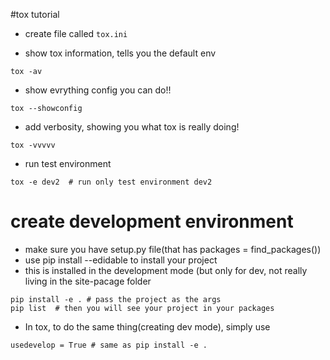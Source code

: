 #tox tutorial

- create file called `tox.ini`

- show tox information, tells you the default env
```
tox -av
```
- show evrything config you can do!!
```
tox --showconfig

```
- add verbosity, showing you what tox is really  doing!
```
tox -vvvvv

```

- run test environment
```
tox -e dev2  # run only test environment dev2

```

# create development environment
- make sure you have setup.py file(that has packages = find_packages())
- use pip install --edidable to install your project
- this is installed in the development mode (but only for dev, not really living in the site-pacage folder
```
pip install -e . # pass the project as the args
pip list  # then you will see your project in your packages
```
- In tox, to do the same thing(creating dev mode), simply use
```
usedevelop = True # same as pip install -e .
```

